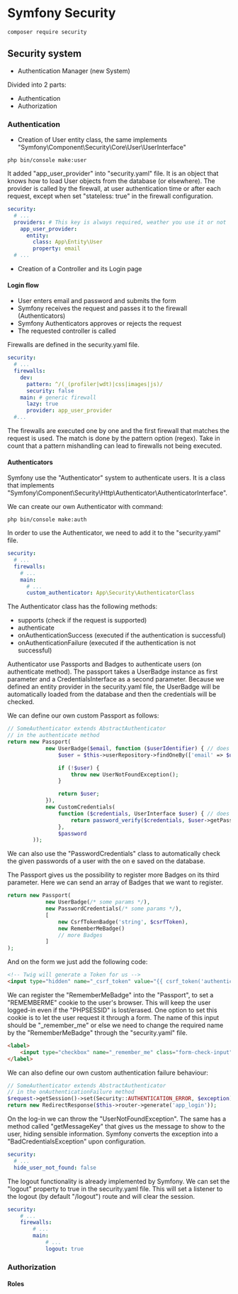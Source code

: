 # Symfony Security

```shell
composer require security
```

## Security system

- Authentication Manager (new System)

Divided into 2 parts:
- Authentication
- Authorization

### Authentication

- Creation of User entity class, the same implements "Symfony\Component\Security\Core\User\UserInterface"

```shell
php bin/console make:user
```

It added "app_user_provider" into "security.yaml" file. It is an object that knows how to load User objects from the database (or elsewhere). The provider is called by the firewall, at user authentication time or after each request, except when set "stateless: true" in the firewall configuration.

```yaml
security:
  # ...
  providers: # This key is always required, weather you use it or not
    app_user_provider:
      entity:
        class: App\Entity\User
        property: email
  # ...
```

- Creation of a Controller and its Login page

#### Login flow

- User enters email and password and submits the form
- Symfony receives the request and passes it to the firewall (Authenticators)
- Symfony Authenticators approves or rejects the request
- The requested controller is called

Firewalls are defined in the security.yaml file.

```yaml
security:
  # ...
  firewalls:
    dev:
      pattern: ^/(_(profiler|wdt)|css|images|js)/
      security: false
    main: # generic firewall
      lazy: true
      provider: app_user_provider
  #...
```

The firewalls are executed one by one and the first firewall that matches the request is used. The match is done by the pattern option (regex). Take in count that a pattern mishandling can lead to firewalls not being executed.

#### Authenticators

Symfony use the "Authenticator" system to authenticate users. It is a class that implements "Symfony\Component\Security\Http\Authenticator\AuthenticatorInterface".

We can create our own Authenticator with command:

```shell
php bin/console make:auth
```

In order to use the Authenticator, we need to add it to the "security.yaml" file.

```yaml
security:
  # ...
  firewalls:
    # ...
    main:
      # ...
      custom_authenticator: App\Security\AuthenticatorClass
```

The Authenticator class has the following methods:
- supports (check if the request is supported)
- authenticate
- onAuthenticationSuccess (executed if the authentication is successful)
- onAuthenticationFailure (executed if the authentication is not successful)

Authenticator use Passports and Badges to authenticate users (on authenticate method). The passport takes a UserBadge instance as first parameter and a CredentialsInterface as a second parameter. Because we defined an entity provider in the security.yaml file, the UserBadge will be automatically loaded from the database and then the credentials will be checked.

We can define our own custom Passport as follows:

```php
// SomeAuthenticator extends AbstractAuthenticator
// in the authenticate method
return new Passport(
            new UserBadge($email, function ($userIdentifier) { // does the user exist?
                $user = $this->userRepository->findOneBy(['email' => $userIdentifier]);

                if (!$user) {
                    throw new UserNotFoundException();
                }

                return $user;
            }),
            new CustomCredentials(
                function ($credentials, UserInterface $user) { // does he have valid credentials?
                    return password_verify($credentials, $user->getPassword());
                },
                $password
        ));
``` 

We can also use the "PasswordCredentials" class to automatically check the given passwords of a user with the on e saved on the database.

The Passport gives us the possibility to register more Badges on its third parameter. Here we can send an array of Badges that we want to register.

```php
return new Passport(
            new UserBadge(/* some params */),
            new PasswordCredentials(/* some params */),
            [
                new CsrfTokenBadge('string', $csrfToken),
                new RememberMeBadge()
                // more Badges
            ]
);
```

And on the form we just add the following code:

```html
<!-- Twig will generate a Token for us -->
<input type="hidden" name="_csrf_token" value="{{ csrf_token('authenticate') }}">
```

We can register the "RememberMeBadge" into the "Passport", to set a "REMEMBERME" cookie to the user's browser. This will keep the user logged-in even if the "PHPSESSID" is lost/erased. One option to set this cookie is to let the user request it through a form. The name of this input should be "_remember_me" or else we need to change the required name by the "RememberMeBadge" through the "security.yaml" file.

```html
<label>
    <input type="checkbox" name="_remember_me" class="form-check-input">Remember me
</label>
```

We can also define our own custom authentication failure behaviour:

```php
// SomeAuthenticator extends AbstractAuthenticator
// in the onAuthenticationFailure method
$request->getSession()->set(Security::AUTHENTICATION_ERROR, $exception);
return new RedirectResponse($this->router->generate('app_login'));
```

On the log-in we can throw the "UserNotFoundException". The same has a method called "getMessageKey" that gives us the message to show to the user, hiding sensible information. Symfony converts the exception into a "BadCredentialsException" upon configuration.

```yaml
security:
  # ...
  hide_user_not_found: false
```

The logout functionality is already implemented by Symfony. We can set the "logout" property to true in the security.yaml file. This will set a listener to the logout (by default "/logout") route and will clear the session.

```yaml
security:
    # ...
    firewalls:
        # ...
        main:
            # ...
            logout: true
```

### Authorization

#### Roles

